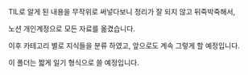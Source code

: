 TIL로 알게 된 내용을 무작위로 써넣다보니 정리가 잘 되지 않고 뒤죽박죽해서,

노션 개인계정으로 모든 자료를 옮겼습니다.

이후 카테고리 별로 지식들을 분류 하였고, 앞으로도 계속 그렇게 할 예정입니다.

이 폴더는 짧게 일기 형식으로 쓸 예정입니다.
